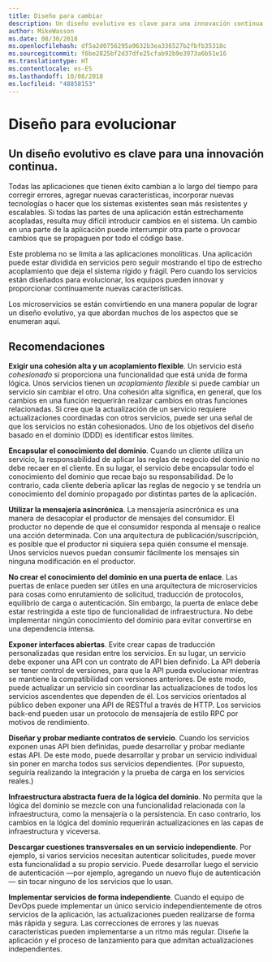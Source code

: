 ```yaml
---
title: Diseño para cambiar
description: Un diseño evolutivo es clave para una innovación continua.
author: MikeWasson
ms.date: 08/30/2018
ms.openlocfilehash: df5a2d0756295a9632b3ea336527b2fbfb35318c
ms.sourcegitcommit: f6be2825bf2d37dfe25cfab92b9e3973a6b51e16
ms.translationtype: HT
ms.contentlocale: es-ES
ms.lasthandoff: 10/08/2018
ms.locfileid: "48858153"
---
```

# <a name="design-for-evolution"></a>Diseño para evolucionar

## <a name="an-evolutionary-design-is-key-for-continuous-innovation"></a>Un diseño evolutivo es clave para una innovación continua.

Todas las aplicaciones que tienen éxito cambian a lo largo del tiempo para corregir errores, agregar nuevas características, incorporar nuevas tecnologías o hacer que los sistemas existentes sean más resistentes y escalables. Si todas las partes de una aplicación están estrechamente acopladas, resulta muy difícil introducir cambios en el sistema. Un cambio en una parte de la aplicación puede interrumpir otra parte o provocar cambios que se propaguen por todo el código base.

Este problema no se limita a las aplicaciones monolíticas. Una aplicación puede estar dividida en servicios pero seguir mostrando el tipo de estrecho acoplamiento que deja el sistema rígido y frágil. Pero cuando los servicios están diseñados para evolucionar, los equipos pueden innovar y proporcionar continuamente nuevas características. 

Los microservicios se están convirtiendo en una manera popular de lograr un diseño evolutivo, ya que abordan muchos de los aspectos que se enumeran aquí.

## <a name="recommendations"></a>Recomendaciones

**Exigir una cohesión alta y un acoplamiento flexible**. Un servicio está *cohesionado* si proporciona una funcionalidad que está unida de forma lógica. Unos servicios tienen un *acoplamiento flexible* si puede cambiar un servicio sin cambiar el otro. Una cohesión alta significa, en general, que los cambios en una función requerirán realizar cambios en otras funciones relacionadas. Si cree que la actualización de un servicio requiere actualizaciones coordinadas con otros servicios, puede ser una señal de que los servicios no están cohesionados. Uno de los objetivos del diseño basado en el dominio (DDD) es identificar estos límites.

**Encapsular el conocimiento del dominio**. Cuando un cliente utiliza un servicio, la responsabilidad de aplicar las reglas de negocio del dominio no debe recaer en el cliente. En su lugar, el servicio debe encapsular todo el conocimiento del dominio que recae bajo su responsabilidad. De lo contrario, cada cliente debería aplicar las reglas de negocio y se tendría un conocimiento del dominio propagado por distintas partes de la aplicación. 

**Utilizar la mensajería asincrónica**. La mensajería asincrónica es una manera de desacoplar el productor de mensajes del consumidor. El productor no depende de que el consumidor responda al mensaje o realice una acción determinada. Con una arquitectura de publicación/suscripción, es posible que el productor ni siquiera sepa quién consume el mensaje. Unos servicios nuevos puedan consumir fácilmente los mensajes sin ninguna modificación en el productor.

**No crear el conocimiento del dominio en una puerta de enlace**. Las puertas de enlace pueden ser útiles en una arquitectura de microservicios para cosas como enrutamiento de solicitud, traducción de protocolos, equilibrio de carga o autenticación. Sin embargo, la puerta de enlace debe estar restringida a este tipo de funcionalidad de infraestructura. No debe implementar ningún conocimiento del dominio para evitar convertirse en una dependencia intensa.

**Exponer interfaces abiertas**. Evite crear capas de traducción personalizadas que residan entre los servicios. En su lugar, un servicio debe exponer una API con un contrato de API bien definido. La API debería ser tener control de versiones, para que la API pueda evolucionar mientras se mantiene la compatibilidad con versiones anteriores. De este modo, puede actualizar un servicio sin coordinar las actualizaciones de todos los servicios ascendentes que dependen de él. Los servicios orientados al público deben exponer una API de RESTful a través de HTTP. Los servicios back-end pueden usar un protocolo de mensajería de estilo RPC por motivos de rendimiento. 

**Diseñar y probar mediante contratos de servicio**. Cuando los servicios exponen unas API bien definidas, puede desarrollar y probar mediante estas API. De este modo, puede desarrollar y probar un servicio individual sin poner en marcha todos sus servicios dependientes. (Por supuesto, seguiría realizando la integración y la prueba de carga en los servicios reales.)

**Infraestructura abstracta fuera de la lógica del dominio**. No permita que la lógica del dominio se mezcle con una funcionalidad relacionada con la infraestructura, como la mensajería o la persistencia. En caso contrario, los cambios en la lógica del dominio requerirán actualizaciones en las capas de infraestructura y viceversa. 

**Descargar cuestiones transversales en un servicio independiente**. Por ejemplo, si varios servicios necesitan autenticar solicitudes, puede mover esta funcionalidad a su propio servicio. Puede desarrollar luego el servicio de autenticación &mdash;por ejemplo, agregando un nuevo flujo de autenticación&mdash; sin tocar ninguno de los servicios que lo usan.

**Implementar servicios de forma independiente**. Cuando el equipo de DevOps puede implementar un único servicio independientemente de otros servicios de la aplicación, las actualizaciones pueden realizarse de forma más rápida y segura. Las correcciones de errores y las nuevas características pueden implementarse a un ritmo más regular. Diseñe la aplicación y el proceso de lanzamiento para que admitan actualizaciones independientes.
